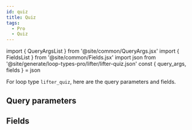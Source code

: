 ```yaml
---
id: quiz
title: Quiz
tags:
  - Pro
  - Quiz
---
```

import { QueryArgsList } from '@site/common/QueryArgs.jsx'
import { FieldsList } from '@site/common/Fields.jsx'
import json from '@site/generate/loop-types-pro/lifter/lifter-quiz.json'
const { query_args, fields } = json

For loop type `lifter_quiz`, here are the query parameters and fields.

## Query parameters

<QueryArgsList args={query_args} />

## Fields

<FieldsList fields={fields} />
